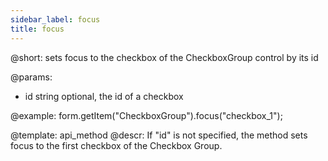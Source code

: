 ```yaml
---
sidebar_label: focus
title: focus
---          
```


@short: sets focus to the checkbox of the CheckboxGroup control by its id


@params:
- id    string  optional, the id of a checkbox 

@example:
form.getItem("CheckboxGroup").focus("checkbox_1");


@template: api_method
@descr:
If "id" is not specified, the method sets focus to the first checkbox of the Checkbox Group.


